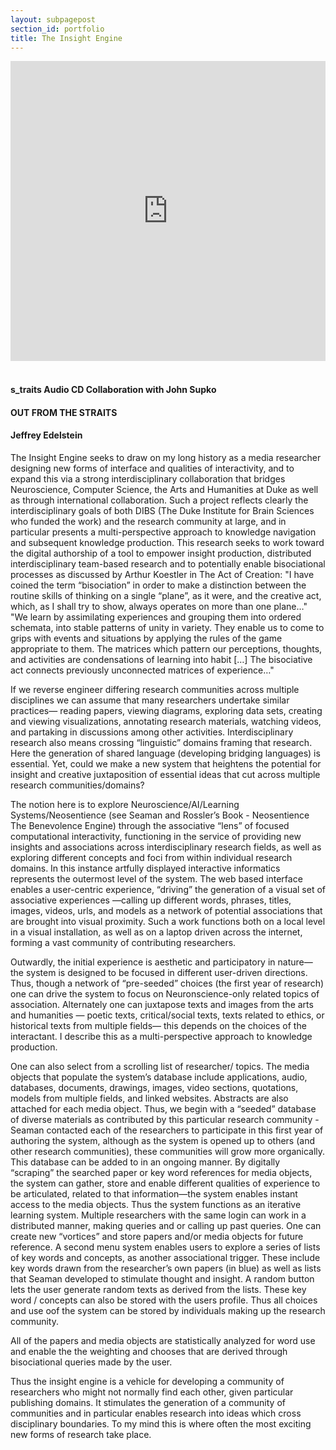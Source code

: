 ```yaml
---
layout: subpagepost
section_id: portfolio
title: The Insight Engine
---
```


<div class="full">
    <div class="row">
        <div class="large-12 large-centered columns">
        <iframe src="https://player.vimeo.com/video/359294650" scrolling="no" frameborder="no" allow="autoplay"  width="760" height="480" frameborder="0" allow="autoplay; fullscreen" allowfullscreen></iframe>
        </div>
    </div>
</div>
<br>

#### s_traits Audio CD Collaboration with John Supko <br>

#### OUT FROM THE STRAITS <br>
#### Jeffrey Edelstein <br>


The Insight Engine seeks to draw on my long history as a media researcher designing new forms of interface and qualities of interactivity, and to expand this via a strong interdisciplinary collaboration that bridges Neuroscience, Computer Science, the Arts and Humanities at Duke as well as through international collaboration. Such a project reflects clearly the interdisciplinary goals of both DIBS (The Duke Institute for Brain Sciences who funded the work) and the research community at large, and in particular presents a multi-perspective approach to knowledge navigation and subsequent knowledge production. This research seeks to work toward the digital authorship of a tool to empower insight production, distributed interdisciplinary team-based research and to potentially enable bisociational processes as discussed by Arthur Koestler in The Act of Creation: "I have coined the term “bisociation” in order to make a distinction between the routine skills of thinking on a single “plane”, as it were, and the creative act, which, as I shall try to show, always operates on more than one plane…" "We learn by assimilating experiences and grouping them into ordered schemata, into stable patterns of unity in variety. They enable us to come to grips with events and situations by applying the rules of the game appropriate to them. The matrices which pattern our perceptions, thoughts, and activities are condensations of learning into habit […] The bisociative act connects previously unconnected matrices of experience…"

If we reverse engineer differing research communities across multiple disciplines we can assume that many researchers undertake similar practices— reading papers, viewing diagrams, exploring data sets, creating and viewing visualizations, annotating research materials, watching videos, and partaking in discussions among other activities. Interdisciplinary research also means crossing “linguistic” domains framing that research. Here the generation of shared language (developing bridging languages) is essential. Yet, could we make a new system that heightens the potential for insight and creative juxtaposition of essential ideas that cut across multiple research communities/domains?

The notion here is to explore Neuroscience/AI/Learning Systems/Neosentience (see Seaman and Rossler’s Book - Neosentience  The Benevolence Engine) through the associative “lens” of focused computational interactivity, functioning in the service of providing new insights and associations across interdisciplinary research fields, as well as exploring different concepts and foci from within individual research domains. In this instance artfully displayed interactive informatics represents the outermost level of the system. The web based interface enables a user-centric experience, “driving” the generation of a visual set of associative experiences —calling up different words, phrases, titles, images, videos, urls, and models as a network of potential associations that are brought into visual proximity. Such a work functions both on a local level in a visual installation, as well as on a laptop driven across the internet, forming a vast community of contributing researchers.

Outwardly, the initial experience is aesthetic and participatory in nature— the system is designed to be focused in different user-driven directions. Thus, though a network of “pre-seeded” choices (the first year of research) one can drive the system to focus on Neuronscience-only related topics of association. Alternately one can juxtapose texts and images from the arts and humanities — poetic texts, critical/social texts, texts related to ethics, or historical texts from multiple fields— this depends on the choices of the interactant. I describe this as a multi-perspective approach to knowledge production.

One can also select from a scrolling list of researcher/ topics. The media objects that populate the system’s database include applications, audio, databases, documents, drawings, images, video sections, quotations, models from multiple fields, and linked websites. Abstracts are also attached for each media object. Thus, we begin with a “seeded” database of diverse materials as contributed by this particular research community - Seaman contacted each of the researchers to participate in this first year of authoring the system, although as the system is opened up to others (and other research communities), these communities will grow more organically. This database can be added to in an ongoing manner. By digitally “scraping” the searched paper or key word references for media objects, the system can gather, store and enable different qualities of experience to be articulated, related to that information—the system enables instant access to the media objects. Thus the system functions as an iterative learning system. Multiple researchers with the same login can work in a distributed manner, making queries and or calling up past queries. One can create new “vortices” and store papers and/or media objects for future reference. A second menu system enables users to explore a series of lists of key words and concepts, as another associational trigger. These include key words drawn from the researcher’s own papers (in blue) as well as lists that Seaman developed to stimulate thought and insight. A random button lets the user generate random texts as derived from the lists. These key word / concepts can also be stored with the users profile. Thus all choices and use oof the system can be stored by individuals making up the research community.

All of the papers and media objects are statistically analyzed for word use and enable the the weighting and chooses that are derived through bisociational queries made by the user.

Thus the insight engine is a vehicle for developing a community of researchers who might not normally find each other, given particular publishing domains. It stimulates the generation of a community of communities and in particular enables research into ideas which cross disciplinary boundaries. To my mind this is where often the most exciting new forms of research take place.



